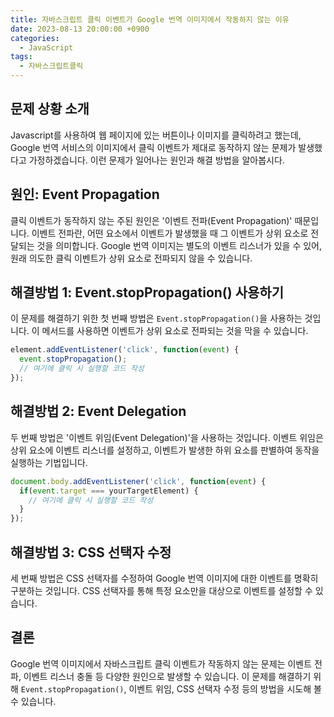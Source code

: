 ```yaml
---
title: 자바스크립트 클릭 이벤트가 Google 번역 이미지에서 작동하지 않는 이유
date: 2023-08-13 20:00:00 +0900
categories:
  - JavaScript
tags:
  - 자바스크립트클릭
---
```


## 문제 상황 소개

Javascript를 사용하여 웹 페이지에 있는 버튼이나 이미지를 클릭하려고 했는데, Google 번역 서비스의 이미지에서 클릭 이벤트가 제대로 동작하지 않는 문제가 발생했다고 가정하겠습니다. 이런 문제가 일어나는 원인과 해결 방법을 알아봅시다.

## 원인: Event Propagation

클릭 이벤트가 동작하지 않는 주된 원인은 '이벤트 전파(Event Propagation)' 때문입니다. 이벤트 전파란, 어떤 요소에서 이벤트가 발생했을 때 그 이벤트가 상위 요소로 전달되는 것을 의미합니다. Google 번역 이미지는 별도의 이벤트 리스너가 있을 수 있어, 원래 의도한 클릭 이벤트가 상위 요소로 전파되지 않을 수 있습니다.

## 해결방법 1: Event.stopPropagation() 사용하기

이 문제를 해결하기 위한 첫 번째 방법은 `Event.stopPropagation()`을 사용하는 것입니다. 이 메서드를 사용하면 이벤트가 상위 요소로 전파되는 것을 막을 수 있습니다.

```javascript
element.addEventListener('click', function(event) {
  event.stopPropagation();
  // 여기에 클릭 시 실행할 코드 작성
});
```

## 해결방법 2: Event Delegation

두 번째 방법은 '이벤트 위임(Event Delegation)'을 사용하는 것입니다. 이벤트 위임은 상위 요소에 이벤트 리스너를 설정하고, 이벤트가 발생한 하위 요소를 판별하여 동작을 실행하는 기법입니다.

```javascript
document.body.addEventListener('click', function(event) {
  if(event.target === yourTargetElement) {
    // 여기에 클릭 시 실행할 코드 작성
  }
});
```

## 해결방법 3: CSS 선택자 수정

세 번째 방법은 CSS 선택자를 수정하여 Google 번역 이미지에 대한 이벤트를 명확히 구분하는 것입니다. CSS 선택자를 통해 특정 요소만을 대상으로 이벤트를 설정할 수 있습니다.

## 결론

Google 번역 이미지에서 자바스크립트 클릭 이벤트가 작동하지 않는 문제는 이벤트 전파, 이벤트 리스너 충돌 등 다양한 원인으로 발생할 수 있습니다. 이 문제를 해결하기 위해 `Event.stopPropagation()`, 이벤트 위임, CSS 선택자 수정 등의 방법을 시도해 볼 수 있습니다.